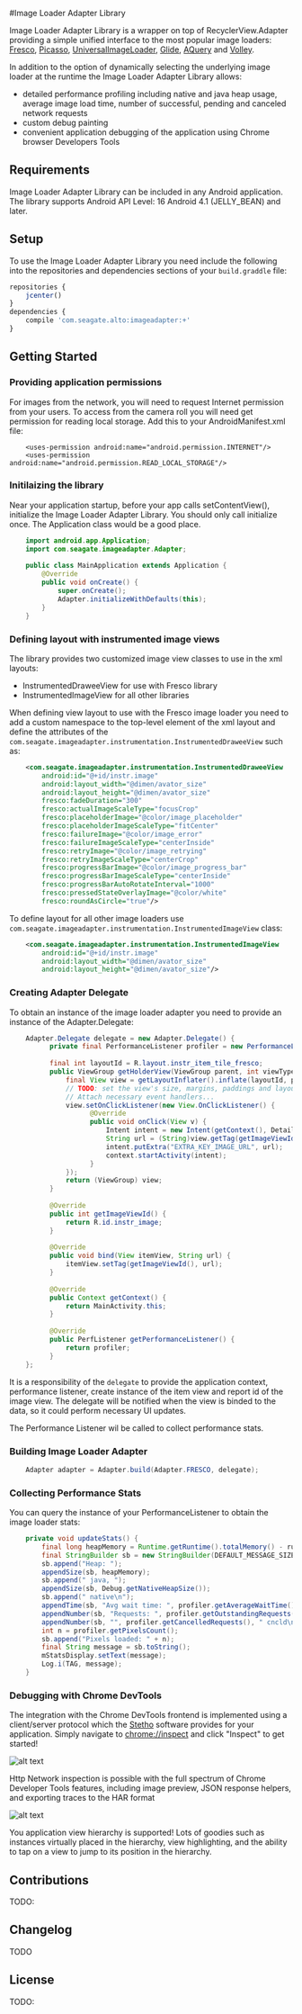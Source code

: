 #Image Loader Adapter Library

Image Loader Adapter Library is a wrapper on top of RecyclerView.Adapter
providing a simple unified interface to the most popular image loaders:
[Fresco](http://frescolib.org/index.html), [Picasso](http://square.github.io/picasso/),
[UniversalImageLoader](https://github.com/nostra13/Android-Universal-Image-Loader),
[Glide](https://github.com/bumptech/glide), [AQuery](https://code.google.com/p/android-query/wiki/ImageLoading)
and [Volley](http://developer.android.com/training/volley/index.html).

In addition to the option of dynamically selecting the underlying image loader
at the runtime the Image Loader Adapter Library allows:

* detailed performance profiling including native and java heap usage, average image load time,
number of successful, pending and canceled network requests
* custom debug painting
* convenient application debugging of the application using Chrome browser Developers Tools


## Requirements

Image Loader Adapter Library can be included in any Android application.
The library supports Android API Level: 16 Android 4.1 (JELLY_BEAN) and later.


## Setup

To use the Image Loader Adapter Library you need include the following into the repositories and dependencies sections
of your <code>build.graddle</code> file:


```javascript
repositories {
    jcenter()
}
dependencies {
    compile 'com.seagate.alto:imageadapter:+'
}
```

## Getting Started

### Providing application permissions

For images from the network, you will need to request Internet permission from your users. To access
 from the camera roll you will need get permission for reading local storage. Add this to your AndroidManifest.xml file:

```
    <uses-permission android:name="android.permission.INTERNET"/>
    <uses-permission android:name="android.permission.READ_LOCAL_STORAGE"/>
```

### Initilaizing the library

Near your application startup, before your app calls setContentView(),
initialize the Image Loader Adapter Library.
You should only call initialize once. The Application class would be a good place.

```java
    import android.app.Application;
    import com.seagate.imageadapter.Adapter;
    
    public class MainApplication extends Application {
        @Override
        public void onCreate() {
            super.onCreate();
            Adapter.initializeWithDefaults(this);
        }
    }
```

### Defining layout with instrumented image views

The library provides two customized image view classes to use in the xml layouts:

* InstrumentedDraweeView for use with Fresco library
* InstrumentedImageView for all other libraries

When defining view layout to use with the Fresco image loader you need to add a custom namespace to the
top-level element of the xml layout and define the attributes of the
`com.seagate.imageadapter.instrumentation.InstrumentedDraweeView` such as:

```xml
    <com.seagate.imageadapter.instrumentation.InstrumentedDraweeView
        android:id="@+id/instr.image"
        android:layout_width="@dimen/avator_size"
        android:layout_height="@dimen/avator_size"
        fresco:fadeDuration="300"
        fresco:actualImageScaleType="focusCrop"
        fresco:placeholderImage="@color/image_placeholder"
        fresco:placeholderImageScaleType="fitCenter"
        fresco:failureImage="@color/image_error"
        fresco:failureImageScaleType="centerInside"
        fresco:retryImage="@color/image_retrying"
        fresco:retryImageScaleType="centerCrop"
        fresco:progressBarImage="@color/image_progress_bar"
        fresco:progressBarImageScaleType="centerInside"
        fresco:progressBarAutoRotateInterval="1000"
        fresco:pressedStateOverlayImage="@color/white"
        fresco:roundAsCircle="true"/>
```

To define layout for all other image loaders use `com.seagate.imageadapter.instrumentation.InstrumentedImageView` class:

```xml
    <com.seagate.imageadapter.instrumentation.InstrumentedImageView
        android:id="@+id/instr.image"
        android:layout_width="@dimen/avator_size"
        android:layout_height="@dimen/avator_size"/>
```

### Creating Adapter Delegate

To obtain an instance of the image loader adapter you need to provide an instance of the
Adapter.Delegate:

```java
    Adapter.Delegate delegate = new Adapter.Delegate() {
          private final PerformanceListener profiler = new PerformanceListener();
    
          final int layoutId = R.layout.instr_item_tile_fresco;
          public ViewGroup getHolderView(ViewGroup parent, int viewType) {
              final View view = getLayoutInflater().inflate(layoutId, parent, false );
              // TODO: set the view's size, margins, paddings and layout parameters
              // Attach necessary event handlers...
              view.setOnClickListener(new View.OnClickListener() {
                    @Override
                    public void onClick(View v) {
                        Intent intent = new Intent(getContext(), DetailActivity.class);
                        String url = (String)view.getTag(getImageViewId());
                        intent.putExtra("EXTRA_KEY_IMAGE_URL", url);
                        context.startActivity(intent);
                    }
              });
              return (ViewGroup) view;
          }
    
          @Override
          public int getImageViewId() {
              return R.id.instr_image;
          }
    
          @Override
          public void bind(View itemView, String url) {
              itemView.setTag(getImageViewId(), url);
          }
    
          @Override
          public Context getContext() {
              return MainActivity.this;
          }
    
          @Override
          public PerfListener getPerformanceListener() {
              return profiler;
          }
    };
```

It is a responsibility of the `delegate` to provide the application context,
performance listener, create instance of the item view and report id of the
image view. The delegate will be notified when the view is binded to the data,
so it could perform necessary UI updates.

The Performance Listener wil be called to collect performance stats.

### Building Image Loader Adapter

```java
    Adapter adapter = Adapter.build(Adapter.FRESCO, delegate);
```

### Collecting Performance Stats

You can query the instance of your PerformanceListener to obtain the image loader stats:

```Java
    private void updateStats() {
        final long heapMemory = Runtime.getRuntime().totalMemory() - runtime.freeMemory();
        final StringBuilder sb = new StringBuilder(DEFAULT_MESSAGE_SIZE);
        sb.append("Heap: ");
        appendSize(sb, heapMemory);
        sb.append(" java, ");
        appendSize(sb, Debug.getNativeHeapSize());
        sb.append(" native\n");
        appendTime(sb, "Avg wait time: ", profiler.getAverageWaitTime(), "\n");
        appendNumber(sb, "Requests: ", profiler.getOutstandingRequests(), " outsdng ");
        appendNumber(sb, "", profiler.getCancelledRequests(), " cncld\n");
        int n = profiler.getPixelsCount();
        sb.append("Pixels loaded: " + n);
        final String message = sb.toString();
        mStatsDisplay.setText(message);
        Log.i(TAG, message);
    }
```

### Debugging with Chrome DevTools

The integration with the Chrome DevTools frontend is implemented using a
client/server protocol which the [Stetho](http://facebook.github.io/stetho/) software provides for your application.
Simply navigate to [chrome://inspect](chrome://inspect/#devices) and click "Inspect" to get started!

![alt text](http://facebook.github.io/stetho/static/images/inspector-discovery.png)

Http Network inspection is possible with the full spectrum of Chrome Developer Tools features, including image preview, JSON response helpers,
and exporting traces to the HAR format

![alt text](http://facebook.github.io/stetho/static/images/inspector-network.png)

You application view hierarchy is supported! Lots of goodies such as instances virtually placed
 in the hierarchy, view highlighting, and the ability to tap on a view to jump
 to its position in the hierarchy.


## Contributions
TODO:

## Changelog
TODO

## License
TODO:
